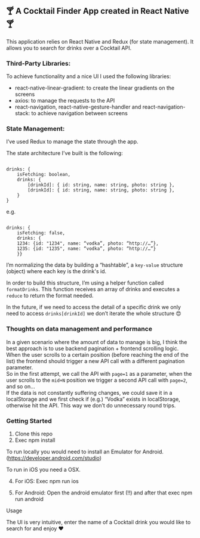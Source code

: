 

## 🍸 A Cocktail Finder App created in React Native 🍸


This application relies on React Native and Redux (for state management). 
It allows you to search for drinks over a Cocktail API.

### Third-Party Libraries:

To achieve functionality and a nice UI I used the following libraries:
 - react-native-linear-gradient: to create the linear gradients on the screens
 - axios: to manage the requests to the API
 - react-navigation, react-native-gesture-handler and react-navigation-stack: to achieve navigation between screens
 
### State Management:

I’ve used Redux to manage the state through the app.  <br />

The state architecture I’ve built is the following: 

```

drinks: {
	isFetching: boolean,
	drinks: {   
		[drinkId]: { id: string, name: string, photo: string },
		[drinkId]: { id: string, name: string, photo: string },
	}
}

```

e.g. 

```

drinks: {
    isFetching: false,
    drinks: {
	1234: {id: "1234", name: “vodka”, photo: “http://…”},
	1235: {id: "1235", name: “vodka”, photo: “http://…”}
    }}

```

I’m normalizing the data by building a “hashtable”, a `key-value` structure (object) where each key is the drink's id. <br />

In order to build this structure, I’m using a helper function called `formatDrinks`. This function receives an array of drinks and executes a `reduce` to return the format needed. <br />

In the future, if we need to access the detail of a specific drink we only need to access `drinks[drinkId]` we don’t iterate the whole structure 😍

### Thoughts on data management and performance

In a given scenario where the amount of data to manage is big, I think the best approach is to use backend pagination + frontend scrolling logic.  <br />
When the user scrolls to a certain position (before reaching the end of the list) the frontend should trigger a new API call with a different pagination parameter.  <br />
So in the first attempt, we call the API with `page=1` as a parameter, when the user scrolls to the `mid+N` position we trigger a second API call with `page=2`, and so on… <br />
If the data is not constantly suffering changes, we could save it in a localStorage and we first check if (e.g.) “Vodka” exists in localStorage, otherwise hit the API. This way we don’t do unnecessary round trips.



### Getting Started

1) Clone this repo 
2) Exec npm install 

To run locally you would need to install an Emulator for Android. (https://developer.android.com/studio)

To run in iOS you need a OSX.

4) For iOS: Exec npm run ios 

5) For Android: Open the android emulator first (!!) and after that exec npm run android

Usage

The UI is very intuitive, enter the name of a Cocktail drink you would like to search for and enjoy ❤️